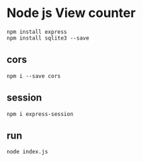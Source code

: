 # Node js View counter

```
npm install express
npm install sqlite3 --save
```

## cors
```
npm i --save cors
```

## session
```
npm i express-session
```

## run
```
node index.js

```
